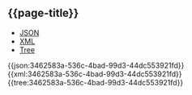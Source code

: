 ## {{page-title}}

<div class="nhsd-!t-margin-bottom-6">
  <ul class="nav nav-tabs" role="tablist">
        <li role="presentation" class="active">
            <a href="#JSON-PR-LH-E" role="tab" data-toggle="tab">JSON</a>
        </li>
         <li role="presentation">
            <a href="#XML-PR-LH-E" role="tab" data-toggle="tab">XML</a>
        </li>
        <li role="presentation">
            <a href="#Tree-PR-LH-E" role="tab" data-toggle="tab">Tree</a>
        </li>
  </ul>
    
  <div class="tab-content snippet">
    <div id="JSON-PR-LH-E" role="tabpanel" class="tab-pane active">
{{json:3462583a-536c-4bad-99d3-44dc553921fd}}
    </div>
    <div id="XML-PR-LH-E" role="tabpanel" class="tab-pane">
{{xml:3462583a-536c-4bad-99d3-44dc553921fd}}
    </div>
    <div id="Tree-PR-LH-E" role="tabpanel" class="tab-pane">
{{tree:3462583a-536c-4bad-99d3-44dc553921fd}}
    </div>
  </div>
</div>